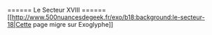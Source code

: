 ====== Le Secteur XVIII ======
[[http://www.500nuancesdegeek.fr/exo/b18:background:le-secteur-18|Cette page migre sur Exoglyphe]]